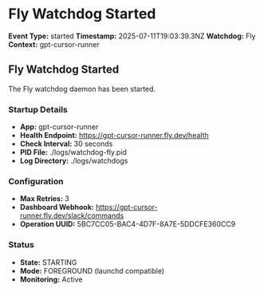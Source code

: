 # Fly Watchdog Started

**Event Type:** started
**Timestamp:** 2025-07-11T19:03:39.3NZ
**Watchdog:** Fly
**Context:** gpt-cursor-runner


## Fly Watchdog Started

The Fly watchdog daemon has been started.

### Startup Details
- **App:** gpt-cursor-runner
- **Health Endpoint:** https://gpt-cursor-runner.fly.dev/health
- **Check Interval:** 30 seconds
- **PID File:** ./logs/watchdog-fly.pid
- **Log Directory:** ./logs/watchdogs

### Configuration
- **Max Retries:** 3
- **Dashboard Webhook:** https://gpt-cursor-runner.fly.dev/slack/commands
- **Operation UUID:** 5BC7CC05-BAC4-4D7F-8A7E-5DDCFE360CC9

### Status
- **State:** STARTING
- **Mode:** FOREGROUND (launchd compatible)
- **Monitoring:** Active


